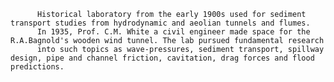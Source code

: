 
          Historical laboratory from the early 1900s used for sediment transport studies from hydrodynamic and aeolian tunnels and flumes.
          In 1935, Prof. C.M. White a civil engineer made space for the R.A.Bagnold's wooden wind tunnel. The lab pursued fundamental research 
          into such topics as wave-pressures, sediment transport, spillway design, pipe and channel friction, cavitation, drag forces and flood predictions.  
        